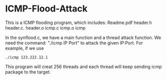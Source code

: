 # ICMP-Flood-Attack

This is a ICMP flooding program, which includes:
Readme.pdf
header.h   header.c.  header.o
icmp.c   icmp.o   icmp

In the synflood.c, we have a main function and a thread attack function. We need the command: "./icmp IP Port" to attack the given IP:Port. For example, if we use 

    ./icmp 123.222.12.1

This program will creat 256 threads and each thread will keep sending icmp package to the target.
